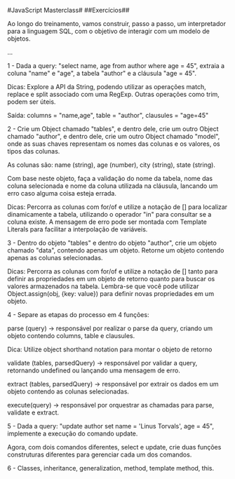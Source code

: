 #JavaScript Masterclass#
##Exercícios##

Ao longo do treinamento, vamos construir, passo a passo, um interpretador para a linguagem SQL, com o objetivo de interagir com um modelo de objetos.

...

1 - Dada a query: "select name, age from author where age = 45", extraia a coluna "name" e "age", a tabela "author" e a cláusula "age = 45".

Dicas: Explore a API da String, podendo utilizar as operações match, replace e split associado com uma RegExp. Outras operações como trim, podem ser úteis.

Saída: columns = "name,age", table = "author", clausules = "age=45"

2 - Crie um Object chamado "tables", e dentro dele, crie um outro Object chamado "author", e dentro dele, crie um outro Object chamado "model", onde as suas chaves representam os nomes das colunas e os valores, os tipos das colunas.

As colunas são: name (string), age (number), city (string), state (string).

Com base neste objeto, faça a validação do nome da tabela, nome das coluna selecionada e nome da coluna utilizada na cláusula, lancando um erro caso alguma coisa esteja errada.

Dicas: Percorra as colunas com for/of e utilize a notação de [] para localizar dinamicamente a tabela, utilizando o operador "in" para consultar se a coluna existe. A mensagem de erro pode ser montada com Template Literals para facilitar a interpolação de variáveis.

3 - Dentro do objeto "tables" e dentro do objeto "author", crie um objeto chamado "data", contendo apenas um objeto. Retorne um objeto contendo apenas as colunas selecionadas.

Dicas: Percorra as colunas com for/of e utilize a notação de [] tanto para definir as propriedades em um objeto de retorno quanto para buscar os valores armazenados na tabela. Lembra-se que você pode utilizar Object.assign(obj, {key: value}) para definir novas propriedades em um objeto.

4 - Separe as etapas do processo em 4 funções: 

parse (query) -> responsável por realizar o parse da query, criando um objeto contendo columns, table e clausules.

Dica: Utilize object shorthand notation para montar o objeto de retorno

validate (tables, parsedQuery) -> responsável por validar a query, retornando undefined ou lançando uma mensagem de erro.

extract (tables, parsedQuery) -> responsável por extrair os dados em um objeto contendo as colunas selecionadas.

execute(query) -> responsável por orquestrar as chamadas para parse, validate e extract.

5 - Dada a query: "update author set name = 'Linus Torvals', age = 45", implemente a execução do comando update.

Agora, com dois comandos diferentes, select e update, crie duas funções construturas diferentes para gerenciar cada um dos comandos.

6 - Classes, inheritance, generalization, method, template method, this.